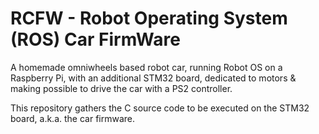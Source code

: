 # RCFW - Robot Operating System (ROS) Car FirmWare

A homemade omniwheels based robot car, running Robot OS on a Raspberry Pi, with an additional STM32 board, dedicated to motors & making possible to drive the car with a PS2 controller.

This repository gathers the C source code to be executed on the STM32 board, a.k.a. the car firmware.
